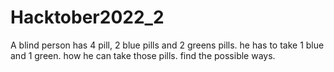 # Hacktober2022_2
A blind person has 4 pill, 2 blue pills and 2 greens pills. he has to take 1 blue and 1 green. how he can take those pills. find the possible ways.
